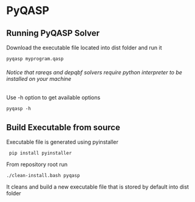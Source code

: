 # PyQASP

## Running PyQASP Solver
Download the executable file located into dist folder and run it
```
pyqasp myprogram.qasp
```
###### Notice that rareqs and depqbf solvers require python interpreter to be installed on your machine

Use -h option to get available options
```
pyqasp -h 
```
## Build Executable from source
Executable file is generated using pyinstaller 
```
 pip install pyinstaller
 ```
 From repository root run
 ```
 ./clean-install.bash pyqasp
 ```
 It cleans and build a new executable file that is stored by default into dist folder
